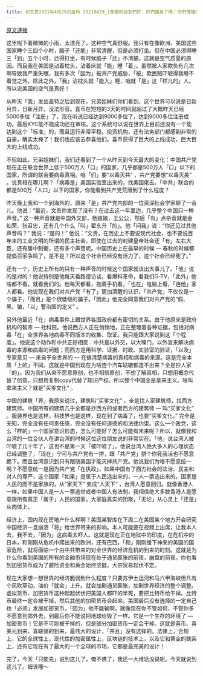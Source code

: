 ```yaml
---
title: 郭文贵2021年4月29日盖特 20210429_1尊敬的战友們好．你們健身了嗎！你們傳播CC P病毒．香港危機真相了嗎一切都已经开始！
---
```


[原文連接](https://gnews.org/ThreadView/53480761)

这里呢下着微微的小雨，太漂亮了，这种空气真舒服。我只有在像欧洲、美国这些国家睡个三四个小时，脑子「还能」非常清醒，但是必须打坐。但在中国必须得睡三「到」五个小时，还得打坐，有时候脑子「还」不清楚。这就是空气质量的原因。而且我在美国是沾着枕头，沾着床就「能」睡「着」。虽然被人家欺负有几次啊导致我严重失眠，我有多次「因为」被共产党威胁，「被」欺民贼吓唬得我睡不着觉之外，除此之外，「我」沾枕头就「能入」睡，咱就「是」这「样儿的」人。所以说美国的空气是真好！


从昨天「我」发出盖特之后到现在，兄弟姐妹们你们看到，这个世界可以说是日新月异，日新月异，没法形容。喜币在短短的3天的时间就超过了大概昨天已经5000多位「注册」了，现在听说已经达到9000多位了，达到9000多位注册成功。最后KYC能不能成功还在审核。这个系统可以说在世界上目前还没有一个能达到这个「标准」的，而且运行非常平稳。投资机构，还有法务部门都感到非常的自豪，确实太棒了！我们也应该去恭喜他们。喜币获得了巨大的上线成功，巨大巨大的上线成功。


不但如此，兄弟姐妹们，我们还看到了一个从昨天到今天最大的变化：中国共产党现在正在联合世界上低于500万人「口」的国家，几乎都是500万人「口」以下的国家，所谓的联合要病毒真相。咱「们」要“以毒灭共” ，共产党要想“以毒灭美” 。说真相在哪儿啊？「病毒是」美国实验室出来的，找美国佬去。「中共」联合的都是500万「人口」以下的国家，你能看到共产党荒唐到了什么程度？


昨天晚上我和一个到海外的，原来「是」共产党内部的一位资深社会学家聊了一会儿。他说：“最近，文贵你发现了没有？在过去这一年里边，几乎整个中国只一种声音。” 这一种声音就是中国外交部，杨娘娘，王公公，然后「有」点杂音就是金灿荣、张召忠，还有几个什么「叫」翟东升「的」。他「问我」说：“你还见过其他声音吗？” 我说：“是的！” 他说：“文贵，在历史上不要说现代社会，也不要说百年来的工业文明的所谓的民主社会，即使在过去的封建皇帝社会还「有」左右大臣，还有居中制衡，还有多个声音呢。中国历史上在最早的时候 — 春秋的时候都提倡百家争鸣了，是不是？所以这个社会已经没有活力了，这个社会已经死了。” 


还有一个，历史上所有的只有一种声音的时候这个国家就该出大事儿了。「他」说的是对的！他说特别是他每天看路德访谈，看爆料革命，看我们G-TV，「此外」他啥都不看，就看我们的。他每天都看，抱着手机看，「也在」电脑上看，「连他」家人都看。他说现在我们对共产党「有了」更加清醒的认识，「共产党」不仅仅是一个骗子，「而且」是个很低级的骗子。「因此」他完全同意我们对共产党的“假、黑、骗，「以」警治国的定义” 。


另外他最近「在」病毒事件上跟世界各国政府都有密切的关系。由于他原来是政府机构的智库 — 社科院。他说西方人正在悄悄地，正在整理着各种证据，包括对病毒「在」全世界各地病毒不同版本的收集、取证。我只能跟大家说到这「个程度」。他说这个动作和中共正好相反：中共是以外交，以大嗓门，以外宣来解决病毒的来源和病毒的问题；而西方是用科学、证据、时政、实验室的验证，「以及」专家意见 — 来自于全世界的 — 在搞清楚病毒的真相和病毒的来源。这是完全本质「上的」不同。这就是中国到现在为啥连个汽车轱辘都造不出来？全是抄人家「的」。因为我们从来不愿意原创，也不相信原创，不想了解真相，只想用概念代替了创意，只想用复制copy代替了知识产权。所以整个中国全是拿来主义。啥叫拿来主义？就是“买爹文化” 。


中国的建筑「界」我原来说过，建筑叫“买爹文化” ，全是找人家建筑师，找西方建筑师。中国所有的建筑几乎全都是抄西方的或者西方的建筑师 — 叫“买爹文化” 。服装界也是这样，科技界也是这样，现在到了病毒了，也要“买爹文化。” 完全是无知，完全没有任何责任感，完全没有任何道德的和法律约束。这么一个政党，这么「样的」一个国家意识形态，怎么可能好？怎么可能有未来呢？所以，就像我和台湾的一位合伙人在讲台湾的时候这位这位朋友说的非常实在。「他」说台湾人被吓唬了几十年了，这也不是第一天「被吓唬了」。他说台湾人绝大多人的心理状态已经调整了，「现在」宁可与共产党有一拼，跟「共产党」拼个你死我活也不愿意跪下。而且台湾意识到只有跟随美国才能灭掉共产党。他说我们为啥不愿意统一啊？不愿意统一是因为共产党「在执政」，如果中国有了西方社会的法治、民主和对人的尊严，这个国家「如果」是属于人民选出来的，一人一票选出来的，国家是人民的而不是家族的，从“家天下” 变成“人天下” ，台湾人愿意回归。就像香港人一样，如果中国人是一人一票选举或者中国人有法制，我相信绝大多数香港人是愿意跟所有真正「属于」人民的国家，大家庭真实的团聚，「无论」从心灵上「还是」从肉体上。


经济上，国内现在房地产什么样啊？美国某智库在下周二在美国某个地方开会研究中国经济一旦崩溃「将」给世界带来的影响。本人可能要在视频上出席，让我本人去，我不去，「因为」这病毒太吓人。这就是现在正在地狱中的印度，在危机中的日本，和刚刚从危机中爬出来的欧洲，还有巴西，「和」刚刚缓下神来的美国的国家危险，就将面临一个由中共带来的对全世界的经济危机的到来的时刻。这就是为什么你看到美国的所有的金融市场现在处于通货膨胀的前夜，崩盘的前夜。你也看到加密货币成为了避险资金和黄金始终坚挺，大宗贸易起伏不定。


现在大家想一想世界的经济脆弱到什么程度？只要苏伊士运河和马六甲海峡但凡有个风吹草动，油价「就会」上升。就会加剧通货膨胀，加剧世界经济的整个调整。虚拟货币、加密货币这种起起伏伏把美国人都吓的半死，要把比特币给干掉。比特币最终一定会被干掉，然后其他的加密货币会起来。美国最后没有选择的一定自己也「必须」发展加密货币，「因为」他不能输啊。就像现在你不管如何，不管你多不愿意到郊外去，到最后你不能说把地球给毁了一样。它是一个生存的环境了 — 加密货币！它是不可能被干掉的，但是部分加密货币一定会干掉。这就是喜币、喜美元到来，喜联储的到来，最伟大的设计，「并且」没有选择的。法律上，合规上，它的全球性上，现代性的加密属性上，区块链的技术上，以及它和黄金的联系上，还有它现在有了最大的一个全球的市场，它都是最完美的设计！


完了，今天「只能先」说到这儿了，俺不佛了，我还一大堆话没说呢。今天就说到这儿了。姆该噻～

